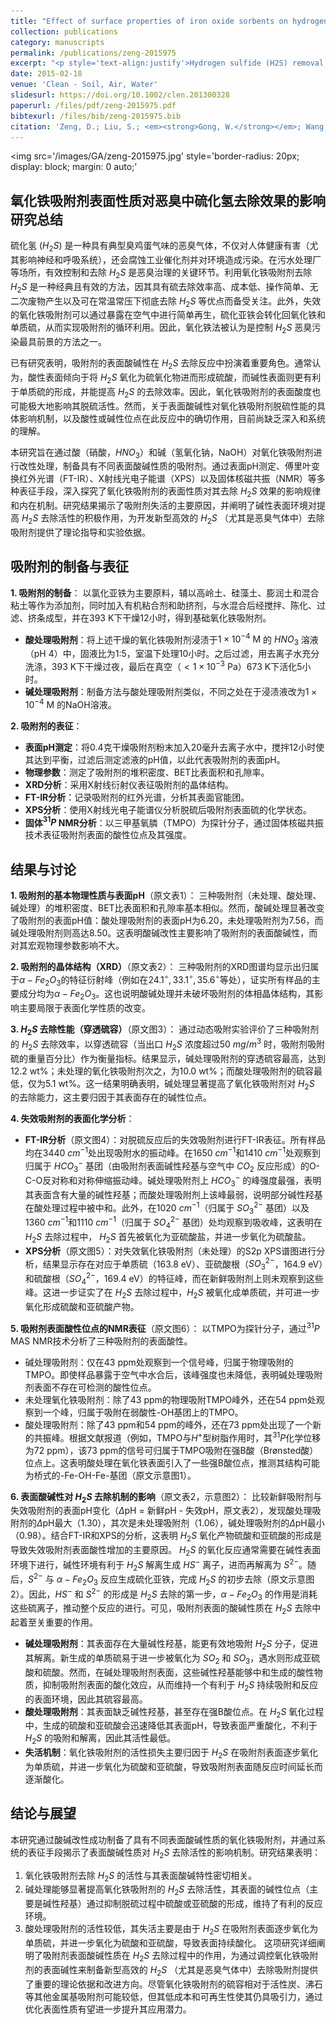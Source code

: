 ```yaml
---
title: "Effect of surface properties of iron oxide sorbents on hydrogen sulfide removal from odor"
collection: publications
category: manuscripts
permalink: /publications/zeng-2015975
excerpt: "<p style='text-align:justify'>Hydrogen sulfide (H2S) removal is the key issue for the odor control of sewage treatment facilities. In this paper, the iron oxide sorbents with different surface acid–base properties were prepared by acid and base modification. Effect of surface properties of iron oxide sorbents on H2S removal was revealed by the characterization of surface pH, Fourier-transform infrared spectroscopy, X-ray photoelectron spectroscopy, and solid-state NMR spectroscopy. The results show that the activity loss of the iron oxide sorbent is mainly due to the gradual oxidation of H2S into elemental sulfur and further into the sulfuric acid and sulfurous acid with time on stream. Meanwhile, the surface basic environment of base-treated iron oxide sorbent significantly increases the H2S removal activity by suppression the formation of H2SO4 or H2SO3 during the desulfurization process. Our findings will help us to prepare novel sorbent for more effective H2S removal from, e.g., odor gas.</p><img src='/images/GA/zeng-2015975.jpg' style='width: 400px; border-radius: 20px; display: block; margin: 0 auto;'>"
date: 2015-02-18
venue: 'Clean - Soil, Air, Water'
slidesurl: https://doi.org/10.1002/clen.201300328
paperurl: /files/pdf/zeng-2015975.pdf
bibtexurl: /files/bib/zeng-2015975.bib
citation: 'Zeng, D.; Liu, S.; <em><strong>Gong, W.</strong></em>; Wang, G.; Qiu, J.; Chen, H. Effect of Surface Properties of Iron Oxide Sorbents on Hydrogen Sulfide Removal from Odor. <em>CLEAN Soil Air Water</em> <strong>2015</strong>, <em>43</em> (7), 975&ndash;979. https://doi.org/10.1002/clen.201300328.'
---
```



<img src='/images/GA/zeng-2015975.jpg' style='border-radius: 20px; display: block; margin: 0 auto;'

## 氧化铁吸附剂表面性质对恶臭中硫化氢去除效果的影响研究总结

硫化氢 ($H_2S$) 是一种具有典型臭鸡蛋气味的恶臭气体，不仅对人体健康有害（尤其影响神经和呼吸系统），还会腐蚀工业催化剂并对环境造成污染。在污水处理厂等场所，有效控制和去除 $H_2S$ 是恶臭治理的关键环节。利用氧化铁吸附剂去除 $H_2S$ 是一种经典且有效的方法，因其具有硫去除效率高、成本低、操作简单、无二次废物产生以及可在常温常压下彻底去除 $H_2S$ 等优点而备受关注。此外，失效的氧化铁吸附剂可以通过暴露在空气中进行简单再生，硫化亚铁会转化回氧化铁和单质硫，从而实现吸附剂的循环利用。因此，氧化铁法被认为是控制 $H_2S$ 恶臭污染最具前景的方法之一。

已有研究表明，吸附剂的表面酸碱性在 $H_2S$ 去除反应中扮演着重要角色。通常认为，酸性表面倾向于将 $H_2S$ 氧化为硫氧化物进而形成硫酸，而碱性表面则更有利于单质硫的形成，并能提高 $H_2S$ 的去除效率。因此，氧化铁吸附剂的表面酸度也可能极大地影响其脱硫活性。然而，关于表面酸碱性对氧化铁吸附剂脱硫性能的具体影响机制，以及酸性或碱性位点在此反应中的确切作用，目前尚缺乏深入和系统的理解。

本研究旨在通过酸（硝酸，$HNO_3$）和碱（氢氧化钠，NaOH）对氧化铁吸附剂进行改性处理，制备具有不同表面酸碱性质的吸附剂。通过表面pH测定、傅里叶变换红外光谱（FT-IR）、X射线光电子能谱（XPS）以及固体核磁共振（NMR）等多种表征手段，深入探究了氧化铁吸附剂的表面性质对其去除 $H_2S$ 效果的影响规律和内在机制。研究结果揭示了吸附剂失活的主要原因，并阐明了碱性表面环境对提高 $H_2S$ 去除活性的积极作用，为开发新型高效的 $H_2S$ （尤其是恶臭气体中）去除吸附剂提供了理论指导和实验依据。

## 吸附剂的制备与表征

**1. 吸附剂的制备**：
以氯化亚铁为主要原料，辅以高岭土、硅藻土、膨润土和混合粘土等作为添加剂，同时加入有机粘合剂和助挤剂，与水混合后经搅拌、陈化、过滤、挤条成型，并在393 K下干燥12小时，得到基础氧化铁吸附剂。
* **酸处理吸附剂**：将上述干燥的氧化铁吸附剂浸渍于$1 \times 10^{-4} \text{ M}$ 的 $HNO_3$ 溶液（pH 4）中，固液比为1:5，室温下处理10小时。之后过滤，用去离子水充分洗涤，393 K下干燥过夜，最后在真空（$<1 \times 10^{-3} \text{ Pa}$）673 K下活化5小时。
* **碱处理吸附剂**：制备方法与酸处理吸附剂类似，不同之处在于浸渍液改为$1 \times 10^{-4} \text{ M}$ 的NaOH溶液。

**2. 吸附剂的表征**：
* **表面pH测定**：将0.4克干燥吸附剂粉末加入20毫升去离子水中，搅拌12小时使其达到平衡，过滤后测定滤液的pH值，以此代表吸附剂的表面pH。
* **物理参数**：测定了吸附剂的堆积密度、BET比表面积和孔隙率。
* **XRD分析**：采用X射线衍射仪表征吸附剂的晶体结构。
* **FT-IR分析**：记录吸附剂的红外光谱，分析其表面官能团。
* **XPS分析**：使用X射线光电子能谱仪分析脱硫后吸附剂表面硫的化学状态。
* **固体$^{31}P$ NMR分析**：以三甲基氧膦（TMPO）为探针分子，通过固体核磁共振技术表征吸附剂表面的酸性位点及其强度。

## 结果与讨论

**1. 吸附剂的基本物理性质与表面pH**（原文表1）：
三种吸附剂（未处理、酸处理、碱处理）的堆积密度、BET比表面积和孔隙率基本相似。然而，酸碱处理显著改变了吸附剂的表面pH值：酸处理吸附剂的表面pH为6.20，未处理吸附剂为7.56，而碱处理吸附剂则高达8.50。这表明酸碱改性主要影响了吸附剂的表面酸碱性，而对其宏观物理参数影响不大。

**2. 吸附剂的晶体结构（XRD）**（原文表2）：
三种吸附剂的XRD图谱均显示出归属于$\alpha-Fe_2O_3$的特征衍射峰（例如在$24.1^\circ, 33.1^\circ, 35.6^\circ$等处），证实所有样品的主要成分均为$\alpha-Fe_2O_3$。这也说明酸碱处理并未破坏吸附剂的体相晶体结构，其影响主要局限于表面化学性质的改变。

**3. $H_2S$ 去除性能（穿透硫容）**（原文图3）：
通过动态吸附实验评价了三种吸附剂的 $H_2S$ 去除效率，以穿透硫容（当出口 $H_2S$ 浓度超过50 $mg/m^3$ 时，吸附剂吸附硫的重量百分比）作为衡量指标。结果显示，碱处理吸附剂的穿透硫容最高，达到12.2 wt%；未处理的氧化铁吸附剂次之，为10.0 wt%；而酸处理吸附剂的硫容最低，仅为5.1 wt%。这一结果明确表明，碱处理显著提高了氧化铁吸附剂对 $H_2S$ 的去除能力，这主要归因于其表面存在的碱性位点。

**4. 失效吸附剂的表面化学分析**：
* **FT-IR分析**（原文图4）：对脱硫反应后的失效吸附剂进行FT-IR表征。所有样品均在3440 $cm^{-1}$处出现吸附水的振动峰。在1650 $cm^{-1}$和1410 $cm^{-1}$处观察到归属于 $HCO_3^-$ 基团（由吸附剂表面碱性羟基与空气中 $CO_2$ 反应形成）的O-C-O反对称和对称伸缩振动峰。碱处理吸附剂上 $HCO_3^-$ 的峰强度最强，表明其表面含有大量的碱性羟基；而酸处理吸附剂上该峰最弱，说明部分碱性羟基在酸处理过程中被中和。此外，在1020 $cm^{-1}$（归属于 $SO_3^{2-}$ 基团）以及1360 $cm^{-1}$和1110 $cm^{-1}$（归属于 $SO_4^{2-}$ 基团）处均观察到吸收峰，这表明在 $H_2S$ 去除过程中， $H_2S$ 首先被氧化为亚硫酸盐，并进一步氧化为硫酸盐。
* **XPS分析**（原文图5）：对失效氧化铁吸附剂（未处理）的S2p XPS谱图进行分析，结果显示存在对应于单质硫（163.8 eV）、亚硫酸根（$SO_3^{2-}$，164.9 eV）和硫酸根（$SO_4^{2-}$，169.4 eV）的特征峰，而在新鲜吸附剂上则未观察到这些峰。这进一步证实了在 $H_2S$ 去除过程中，$H_2S$ 被氧化成单质硫，并可进一步氧化形成硫酸和亚硫酸产物。

**5. 吸附剂表面酸性位点的NMR表征**（原文图6）：
以TMPO为探针分子，通过$^{31}P$ MAS NMR技术分析了三种吸附剂的表面酸性。
* 碱处理吸附剂：仅在43 ppm处观察到一个信号峰，归属于物理吸附的TMPO。即使样品暴露于空气中水合后，该峰强度也未降低，表明碱处理吸附剂表面不存在可检测的酸性位点。
* 未处理氧化铁吸附剂：除了43 ppm的物理吸附TMPO峰外，还在54 ppm处观察到一个峰，归属于吸附在弱酸性-OH基团上的TMPO。
* 酸处理吸附剂：除了43 ppm和54 ppm的峰外，还在73 ppm处出现了一个新的共振峰。根据文献报道（例如，TMPO与$H^+$型树脂作用时，其$^{31}P$化学位移为72 ppm），该73 ppm的信号可归属于TMPO吸附在强B酸（Brønsted酸）位点上。这表明酸处理在氧化铁表面引入了一些强B酸位点，推测其结构可能为桥式的-Fe-OH-Fe-基团（原文示意图1）。

**6. 表面酸碱性对 $H_2S$ 去除机制的影响**（原文表2，示意图2）：
比较新鲜吸附剂与失效吸附剂的表面pH变化（$\Delta \text{pH}$ = 新鲜pH - 失效pH，原文表2），发现酸处理吸附剂的$\Delta \text{pH}$最大（1.30），其次是未处理吸附剂（1.06），碱处理吸附剂的$\Delta \text{pH}$最小（0.98）。结合FT-IR和XPS的分析，这表明 $H_2S$ 氧化产物硫酸和亚硫酸的形成是导致失效吸附剂表面酸性增加的主要原因。
$H_2S$ 的氧化反应通常需要在碱性表面环境下进行，碱性环境有利于 $H_2S$ 解离生成 $HS^-$ 离子，进而再解离为 $S^{2-}$。随后，$S^{2-}$ 与 $\alpha-Fe_2O_3$ 反应生成硫化亚铁，完成 $H_2S$ 的初步去除（原文示意图2）。因此，$HS^-$ 和 $S^{2-}$ 的形成是 $H_2S$ 去除的第一步，$\alpha-Fe_2O_3$ 的作用是消耗这些硫离子，推动整个反应的进行。可见，吸附剂表面的酸碱性质在 $H_2S$ 去除中起着至关重要的作用。
* **碱处理吸附剂**：其表面存在大量碱性羟基，能更有效地吸附 $H_2S$ 分子，促进其解离。新生成的单质硫易于进一步被氧化为 $SO_2$ 和 $SO_3$，遇水则形成亚硫酸和硫酸。然而，在碱处理吸附剂表面，这些碱性羟基能够中和生成的酸性物质，抑制吸附剂表面的酸化效应，从而维持一个有利于 $H_2S$ 持续吸附和反应的表面环境，因此其硫容最高。
* **酸处理吸附剂**：其表面缺乏碱性羟基，甚至存在强B酸位点。在 $H_2S$ 氧化过程中，生成的硫酸和亚硫酸会迅速降低其表面pH，导致表面严重酸化，不利于 $H_2S$ 的吸附和解离，因此其活性最低。
* **失活机制**：氧化铁吸附剂的活性损失主要归因于 $H_2S$ 在吸附剂表面逐步氧化为单质硫，并进一步氧化为硫酸和亚硫酸，导致吸附剂表面随反应时间延长而逐渐酸化。

## 结论与展望

本研究通过酸碱改性成功制备了具有不同表面酸碱性质的氧化铁吸附剂，并通过系统的表征手段揭示了表面酸碱性质对 $H_2S$ 去除活性的影响机制。研究结果表明：
1.  氧化铁吸附剂去除 $H_2S$ 的活性与其表面酸碱特性密切相关。
2.  碱处理能够显著提高氧化铁吸附剂的 $H_2S$ 去除活性，其表面的碱性位点（主要是碱性羟基）通过抑制脱硫过程中硫酸或亚硫酸的形成，维持了有利的反应环境。
3.  酸处理吸附剂的活性较低，其失活主要是由于 $H_2S$ 在吸附剂表面逐步氧化为单质硫，并进一步氧化为硫酸和亚硫酸，导致表面持续酸化。
这项研究详细阐明了吸附剂表面酸碱性质在 $H_2S$ 去除过程中的作用，为通过调控氧化铁吸附剂的表面碱性来制备新型高效的 $H_2S$ （尤其是恶臭气体中）去除吸附剂提供了重要的理论依据和改进方向。尽管氧化铁吸附剂的硫容相对于活性炭、沸石等其他金属基吸附剂可能较低，但其低成本和可再生性使其仍具吸引力，通过优化表面性质有望进一步提升其应用潜力。